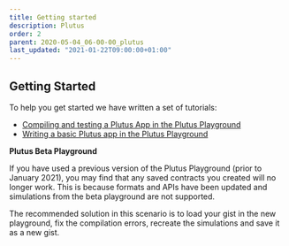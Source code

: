 ```yaml
---
title: Getting started
description: Plutus
order: 2
parent: 2020-05-04_06-00-00_plutus
last_updated: "2021-01-22T09:00:00+01:00"
---
```


## Getting Started
To help you get started we have written a set of tutorials:
- [Compiling and testing a Plutus App in the Plutus Playground](https://plutus.readthedocs.io/en/latest/plutus/tutorials/plutus-playground.html)
- [Writing a basic Plutus app in the Plutus Playground](https://plutus.readthedocs.io/en/latest/plutus/tutorials/basic-apps.html)

**Plutus Beta Playground**

If you have used a previous version of the Plutus Playground (prior to January 2021), you may find that any saved contracts you created will no longer work. This is because formats and APIs have been updated and simulations from the beta playground are not supported.
 
The recommended solution in this scenario is to load your gist in the new playground, fix the compilation errors, recreate the simulations and save it as a new gist.

